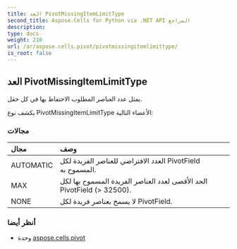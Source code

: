 ```yaml
---
title: العد PivotMissingItemLimitType
second_title: Aspose.Cells for Python via .NET API المراجع
description:
type: docs
weight: 210
url: /ar/aspose.cells.pivot/pivotmissingitemlimittype/
is_root: false
---
```

##  العد PivotMissingItemLimitType
يمثل عدد العناصر المطلوب الاحتفاظ بها في كل حقل.



يكشف نوع PivotMissingItemLimitType الأعضاء التالية:

###  مجالات
| مجال| وصف|
| :- | :- |
| AUTOMATIC | العدد الافتراضي للعناصر الفريدة لكل PivotField المسموح به.|
| MAX | الحد الأقصى لعدد العناصر الفريدة المسموح بها لكل PivotField (> 32500).|
| NONE | لا يسمح بعناصر فريدة لكل PivotField.|



###  أنظر أيضا
* وحدة [aspose.cells.pivot](..)
